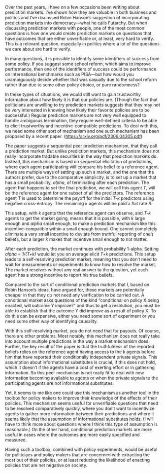 Over the past years, I have on a few occasions been writing about prediction markets. I’ve shown how they are valuable in both business and politics and I’ve discussed Robin Hanson’s suggestion of incorporating prediction markets into democracy—what he calls Futarchy. But when discussing prediction markets with people, one of the most common questions is how one would create prediction markets on questions that have outcomes that are either unverifiable or, at least, very hard to verify. This is a relevant question, especially in politics where a lot of the questions we care about are hard to verify.

In many questions, it is possible to identify some identifiers of success from some policy. If you suggest some school reform, which aims to improve performance, then one of the identifiers of success could be performance on international benchmarks such as PISA—but how would you unambiguously decide whether that was casually due to the school reform rather than due to some other policy choice, or pure randomness? 

In these types of situations, we would still want to gain trustworthy information about how likely it is that our policies are. (Though the fact that politicians are unwilling to try prediction markets suggests that they may not be very interested in knowing how likely their favorite policies are to be successful.) Regular prediction markets are not very well equipped to handle ambiguous termination, they require well-defined criteria to be able to elicit trustworthy and incentive-compatible predictions. To deal with this, we need some other sort of mechanism and one such mechanism has been proposed by a recent paper. (https://arxiv.org/pdf/2306.04305.pdf) 

The paper suggests a sequential peer prediction mechanism, that they call a prediction market. But unlike prediction markets, this mechanism does not really incorporate tradable securities in the way that prediction markets do. Instead, this mechanism is based on sequential elicitation of predictions, where each agent participating will compare his belief to a reference agent. There are multiple ways of setting up such a market, and the one that the authors prefer, due to the comparative simplicity, is to set up a market that has a small probability, *alpha*, of terminating after each prediction. The agent that happens to set the final prediction, we will call this agent *T*, will be the reference agent for one subset of all the predictors. The reference agent *T* is used to determine the payoff for the initial *T-k* predictors using negative cross-entropy. The remaining *k* agents will be paid a flat rate *R*. 

This setup, with *k* agents that the reference agent can observe, and *T-k* agents to get the market going, means that it is possible, with *k* large enough and *alpha* small enough, to make a prediction mechanism like this incentive-compatible within a small enough bound. One cannot completely eliminate a very small incentive to deviate from truthful reporting of one’s beliefs, but a larger *k* makes that incentive small enough to not matter. 

After each prediction, the market continues with probability 1-alpha. Setting *alpha = 1/(T+k)* would let you on average elicit *T+k* predictions. This setup leads to a self-resolving prediction market, meaning that you don’t need to wait for measurements or experiments to know how to resolve the market. The market resolves without any real answer to the question, yet each agent has a strong incentive to report his true beliefs. 

Compared to the sort of conditional prediction markets that I, based on Robin Hanson’s ideas, have argued for, these markets are potentially cheaper in that they do not need any verification to be carried out. A conditional market asks questions of the kind “conditional on policy X being enacted, will outcome Y improve?” and thus to get a resolution, you must be able to establish that the outcome Y did improve as a result of policy X. To do this can be expensive, either you need some sort of experiment or you need some other way of identifying causality. 

With this self-resolving market, you do not need that for payouts. Of course, there are other problems. Most notably, this mechanism does not really take into account multiple predictions in the way a market mechanism does. Further, the key result of the paper is that the truthfulness of the reported beliefs relies on the reference agent having access to the k agents before him that have reported their conditionally independent private signals. This assumption about informational substitutes is crucial, if this does not hold, which it doesn’t if the agents have a cost of exerting effort or in gathering information. So this peer mechanism is not really fit to deal with new information becoming available to agents or when the private signals to the participating agents are not informational substitutes. 

Yet, it seems to me like one could use this mechanism as another tool in the toolbox for policy makers to improve their knowledge of the effects of their policies. This mechanism seems useful for unverifiable questions that need to be resolved comparatively quickly, where you don’t want to incentivize agents to gather more information between their predictions and where it seems likely that the assumption of informational substitutes holds. (I will have to think more about questions where I think this type of assumption is reasonable.) On the other hand, conditional prediction markets are more useful in cases where the outcomes are more easily specified and measured. 

Having such a toolbox, combined with policy experiments, would be useful for politicians and policy makers that are concerned with extracting the most out of their policies, or at least reducing the likelihood of enacting policies that are net negative on society.  
